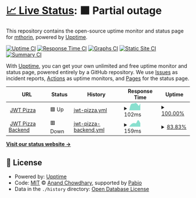# [📈 Live Status](https://pizza-status.tictactoevs.click): <!--live status--> **🟧 Partial outage**

This repository contains the open-source uptime monitor and status page for [mthorin](https://pizza-status.tictactoevs.click), powered by [Upptime](https://github.com/upptime/upptime).

[![Uptime CI](https://github.com/mthorin/jwt-pizza-upptime/workflows/Uptime%20CI/badge.svg)](https://github.com/mthorin/jwt-pizza-upptime/actions?query=workflow%3A%22Uptime+CI%22)
[![Response Time CI](https://github.com/mthorin/jwt-pizza-upptime/workflows/Response%20Time%20CI/badge.svg)](https://github.com/mthorin/jwt-pizza-upptime/actions?query=workflow%3A%22Response+Time+CI%22)
[![Graphs CI](https://github.com/mthorin/jwt-pizza-upptime/workflows/Graphs%20CI/badge.svg)](https://github.com/mthorin/jwt-pizza-upptime/actions?query=workflow%3A%22Graphs+CI%22)
[![Static Site CI](https://github.com/mthorin/jwt-pizza-upptime/workflows/Static%20Site%20CI/badge.svg)](https://github.com/mthorin/jwt-pizza-upptime/actions?query=workflow%3A%22Static+Site+CI%22)
[![Summary CI](https://github.com/mthorin/jwt-pizza-upptime/workflows/Summary%20CI/badge.svg)](https://github.com/mthorin/jwt-pizza-upptime/actions?query=workflow%3A%22Summary+CI%22)

With [Upptime](https://upptime.js.org), you can get your own unlimited and free uptime monitor and status page, powered entirely by a GitHub repository. We use [Issues](https://github.com/mthorin/jwt-pizza-upptime/issues) as incident reports, [Actions](https://github.com/mthorin/jwt-pizza-upptime/actions) as uptime monitors, and [Pages](https://pizza-status.tictactoevs.click) for the status page.

<!--start: status pages-->
<!-- This summary is generated by Upptime (https://github.com/upptime/upptime) -->
<!-- Do not edit this manually, your changes will be overwritten -->
<!-- prettier-ignore -->
| URL | Status | History | Response Time | Uptime |
| --- | ------ | ------- | ------------- | ------ |
| <img alt="" src="https://icons.duckduckgo.com/ip3/pizza.tictactoevs.click.ico" height="13"> [JWT Pizza](https://pizza.tictactoevs.click) | 🟩 Up | [jwt-pizza.yml](https://github.com/mthorin/jwt-pizza-upptime/commits/HEAD/history/jwt-pizza.yml) | <details><summary><img alt="Response time graph" src="./graphs/jwt-pizza/response-time-week.png" height="20"> 102ms</summary><br><a href="https://pizza-status.tictactoevs.click/history/jwt-pizza"><img alt="Response time 135" src="https://img.shields.io/endpoint?url=https%3A%2F%2Fraw.githubusercontent.com%2Fmthorin%2Fjwt-pizza-upptime%2FHEAD%2Fapi%2Fjwt-pizza%2Fresponse-time.json"></a><br><a href="https://pizza-status.tictactoevs.click/history/jwt-pizza"><img alt="24-hour response time 109" src="https://img.shields.io/endpoint?url=https%3A%2F%2Fraw.githubusercontent.com%2Fmthorin%2Fjwt-pizza-upptime%2FHEAD%2Fapi%2Fjwt-pizza%2Fresponse-time-day.json"></a><br><a href="https://pizza-status.tictactoevs.click/history/jwt-pizza"><img alt="7-day response time 102" src="https://img.shields.io/endpoint?url=https%3A%2F%2Fraw.githubusercontent.com%2Fmthorin%2Fjwt-pizza-upptime%2FHEAD%2Fapi%2Fjwt-pizza%2Fresponse-time-week.json"></a><br><a href="https://pizza-status.tictactoevs.click/history/jwt-pizza"><img alt="30-day response time 135" src="https://img.shields.io/endpoint?url=https%3A%2F%2Fraw.githubusercontent.com%2Fmthorin%2Fjwt-pizza-upptime%2FHEAD%2Fapi%2Fjwt-pizza%2Fresponse-time-month.json"></a><br><a href="https://pizza-status.tictactoevs.click/history/jwt-pizza"><img alt="1-year response time 135" src="https://img.shields.io/endpoint?url=https%3A%2F%2Fraw.githubusercontent.com%2Fmthorin%2Fjwt-pizza-upptime%2FHEAD%2Fapi%2Fjwt-pizza%2Fresponse-time-year.json"></a></details> | <details><summary><a href="https://pizza-status.tictactoevs.click/history/jwt-pizza">100.00%</a></summary><a href="https://pizza-status.tictactoevs.click/history/jwt-pizza"><img alt="All-time uptime 100.00%" src="https://img.shields.io/endpoint?url=https%3A%2F%2Fraw.githubusercontent.com%2Fmthorin%2Fjwt-pizza-upptime%2FHEAD%2Fapi%2Fjwt-pizza%2Fuptime.json"></a><br><a href="https://pizza-status.tictactoevs.click/history/jwt-pizza"><img alt="24-hour uptime 100.00%" src="https://img.shields.io/endpoint?url=https%3A%2F%2Fraw.githubusercontent.com%2Fmthorin%2Fjwt-pizza-upptime%2FHEAD%2Fapi%2Fjwt-pizza%2Fuptime-day.json"></a><br><a href="https://pizza-status.tictactoevs.click/history/jwt-pizza"><img alt="7-day uptime 100.00%" src="https://img.shields.io/endpoint?url=https%3A%2F%2Fraw.githubusercontent.com%2Fmthorin%2Fjwt-pizza-upptime%2FHEAD%2Fapi%2Fjwt-pizza%2Fuptime-week.json"></a><br><a href="https://pizza-status.tictactoevs.click/history/jwt-pizza"><img alt="30-day uptime 100.00%" src="https://img.shields.io/endpoint?url=https%3A%2F%2Fraw.githubusercontent.com%2Fmthorin%2Fjwt-pizza-upptime%2FHEAD%2Fapi%2Fjwt-pizza%2Fuptime-month.json"></a><br><a href="https://pizza-status.tictactoevs.click/history/jwt-pizza"><img alt="1-year uptime 100.00%" src="https://img.shields.io/endpoint?url=https%3A%2F%2Fraw.githubusercontent.com%2Fmthorin%2Fjwt-pizza-upptime%2FHEAD%2Fapi%2Fjwt-pizza%2Fuptime-year.json"></a></details>
| <img alt="" src="https://icons.duckduckgo.com/ip3/pizza-service.tictactoevs.click.ico" height="13"> [JWT Pizza Backend](https://pizza-service.tictactoevs.click) | 🟥 Down | [jwt-pizza-backend.yml](https://github.com/mthorin/jwt-pizza-upptime/commits/HEAD/history/jwt-pizza-backend.yml) | <details><summary><img alt="Response time graph" src="./graphs/jwt-pizza-backend/response-time-week.png" height="20"> 159ms</summary><br><a href="https://pizza-status.tictactoevs.click/history/jwt-pizza-backend"><img alt="Response time 174" src="https://img.shields.io/endpoint?url=https%3A%2F%2Fraw.githubusercontent.com%2Fmthorin%2Fjwt-pizza-upptime%2FHEAD%2Fapi%2Fjwt-pizza-backend%2Fresponse-time.json"></a><br><a href="https://pizza-status.tictactoevs.click/history/jwt-pizza-backend"><img alt="24-hour response time 0" src="https://img.shields.io/endpoint?url=https%3A%2F%2Fraw.githubusercontent.com%2Fmthorin%2Fjwt-pizza-upptime%2FHEAD%2Fapi%2Fjwt-pizza-backend%2Fresponse-time-day.json"></a><br><a href="https://pizza-status.tictactoevs.click/history/jwt-pizza-backend"><img alt="7-day response time 159" src="https://img.shields.io/endpoint?url=https%3A%2F%2Fraw.githubusercontent.com%2Fmthorin%2Fjwt-pizza-upptime%2FHEAD%2Fapi%2Fjwt-pizza-backend%2Fresponse-time-week.json"></a><br><a href="https://pizza-status.tictactoevs.click/history/jwt-pizza-backend"><img alt="30-day response time 174" src="https://img.shields.io/endpoint?url=https%3A%2F%2Fraw.githubusercontent.com%2Fmthorin%2Fjwt-pizza-upptime%2FHEAD%2Fapi%2Fjwt-pizza-backend%2Fresponse-time-month.json"></a><br><a href="https://pizza-status.tictactoevs.click/history/jwt-pizza-backend"><img alt="1-year response time 174" src="https://img.shields.io/endpoint?url=https%3A%2F%2Fraw.githubusercontent.com%2Fmthorin%2Fjwt-pizza-upptime%2FHEAD%2Fapi%2Fjwt-pizza-backend%2Fresponse-time-year.json"></a></details> | <details><summary><a href="https://pizza-status.tictactoevs.click/history/jwt-pizza-backend">83.83%</a></summary><a href="https://pizza-status.tictactoevs.click/history/jwt-pizza-backend"><img alt="All-time uptime 94.38%" src="https://img.shields.io/endpoint?url=https%3A%2F%2Fraw.githubusercontent.com%2Fmthorin%2Fjwt-pizza-upptime%2FHEAD%2Fapi%2Fjwt-pizza-backend%2Fuptime.json"></a><br><a href="https://pizza-status.tictactoevs.click/history/jwt-pizza-backend"><img alt="24-hour uptime 0.00%" src="https://img.shields.io/endpoint?url=https%3A%2F%2Fraw.githubusercontent.com%2Fmthorin%2Fjwt-pizza-upptime%2FHEAD%2Fapi%2Fjwt-pizza-backend%2Fuptime-day.json"></a><br><a href="https://pizza-status.tictactoevs.click/history/jwt-pizza-backend"><img alt="7-day uptime 83.83%" src="https://img.shields.io/endpoint?url=https%3A%2F%2Fraw.githubusercontent.com%2Fmthorin%2Fjwt-pizza-upptime%2FHEAD%2Fapi%2Fjwt-pizza-backend%2Fuptime-week.json"></a><br><a href="https://pizza-status.tictactoevs.click/history/jwt-pizza-backend"><img alt="30-day uptime 94.38%" src="https://img.shields.io/endpoint?url=https%3A%2F%2Fraw.githubusercontent.com%2Fmthorin%2Fjwt-pizza-upptime%2FHEAD%2Fapi%2Fjwt-pizza-backend%2Fuptime-month.json"></a><br><a href="https://pizza-status.tictactoevs.click/history/jwt-pizza-backend"><img alt="1-year uptime 94.38%" src="https://img.shields.io/endpoint?url=https%3A%2F%2Fraw.githubusercontent.com%2Fmthorin%2Fjwt-pizza-upptime%2FHEAD%2Fapi%2Fjwt-pizza-backend%2Fuptime-year.json"></a></details>

<!--end: status pages-->

[**Visit our status website →**](https://pizza-status.tictactoevs.click)

## 📄 License

- Powered by: [Upptime](https://github.com/upptime/upptime)
- Code: [MIT](./LICENSE) © [Anand Chowdhary](https://anandchowdhary.com), supported by [Pabio](https://pabio.com)
- Data in the `./history` directory: [Open Database License](https://opendatacommons.org/licenses/odbl/1-0/)

